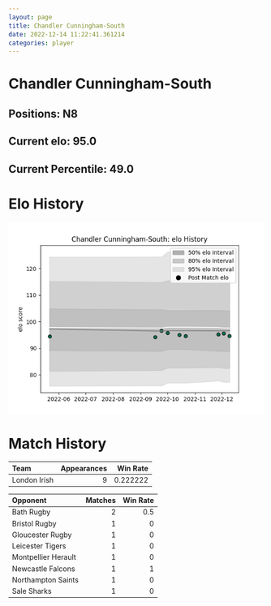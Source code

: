 ```yaml
---  
layout: page  
title: Chandler Cunningham-South  
date: 2022-12-14 11:22:41.361214  
categories: player  
---
```

# Chandler Cunningham-South

## Positions: N8

## Current elo: 95.0

## Current Percentile: 49.0

# Elo History


![elo history](history_ChandlerCunningham-South.png)
# Match History


| Team         |   Appearances |   Win Rate |
|:-------------|--------------:|-----------:|
| London Irish |             9 |   0.222222 |

| Opponent            |   Matches |   Win Rate |
|:--------------------|----------:|-----------:|
| Bath Rugby          |         2 |        0.5 |
| Bristol Rugby       |         1 |        0   |
| Gloucester Rugby    |         1 |        0   |
| Leicester Tigers    |         1 |        0   |
| Montpellier Herault |         1 |        0   |
| Newcastle Falcons   |         1 |        1   |
| Northampton Saints  |         1 |        0   |
| Sale Sharks         |         1 |        0   |